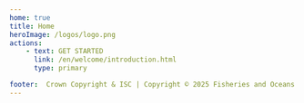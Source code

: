 ```yaml
---
home: true
title: Home
heroImage: /logos/logo.png
actions:
    - text: GET STARTED
      link: /en/welcome/introduction.html
      type: primary

footer:  Crown Copyright & ISC | Copyright © 2025 Fisheries and Oceans Canada
---
```


